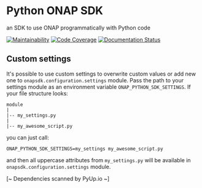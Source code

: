 # Python ONAP SDK

an SDK to use ONAP programmatically with Python code

[![Maintainability](https://api.codeclimate.com/v1/badges/858bb5b1aed4b42da2d2/maintainability)](https://codeclimate.com/github/Orange-OpenSource/python-onapsdk/maintainability)
[![Code Coverage](https://gitlab.com/Orange-OpenSource/lfn/onap/python-onapsdk/badges/master/coverage.svg)](https://gitlab.com/Orange-OpenSource/lfn/onap/python-onapsdk/)
[![Documentation Status](https://readthedocs.org/projects/python-onapsdk/badge/?version=latest)](https://python-onapsdk.readthedocs.io/en/latest/?badge=latest)

## Custom settings

It's possible to use custom settings to overwrite custom values or add new one
to `onapsdk.configuration.settings` module. Pass the path to your settings
module as an environment variable `ONAP_PYTHON_SDK_SETTINGS`. If your file
structure looks:

```shell
module
|
|-- my_settings.py
|
|-- my_awesome_script.py
```

you can just call:

```shell
ONAP_PYTHON_SDK_SETTINGS=my_settings my_awesome_script.py
```

and then all uppercase attributes from `my_settings.py` will be available in
`onapsdk.configuration.settings` module.

[~ Dependencies scanned by PyUp.io ~]

